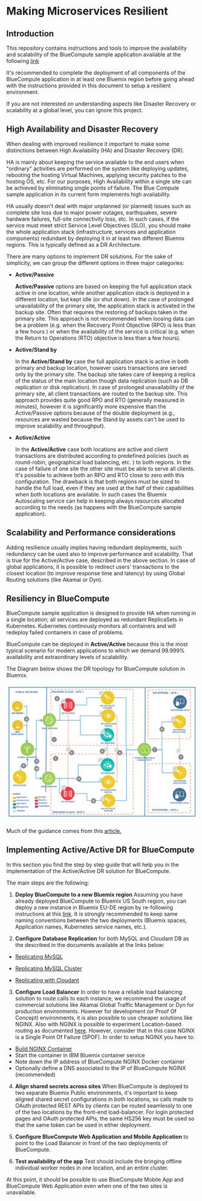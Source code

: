 # Making Microservices Resilient

## Introduction
This repository contains instructions and tools to improve the availability and scalability of the BlueCompute sample application available at the following [link](https://github.com/ibm-cloud-architecture/refarch-cloudnative)

It's recommended to complete the deployment of all components of the BlueCompute application in at least one Bluemix region before going ahead with the instructions provided in this document to setup a resilient environment.

If you are not interested on understanding aspects like Disaster Recovery or scalability at a global level, you can ignore this project.

## High Availability and Disaster Recovery
When dealing with improved resilience it important to make some distinctions between High Availability (HA) and Disaster Recovery (DR).

HA is mainly about keeping the service available to the end users when "ordinary" activities are performed on the system like deploying updates, rebooting the hosting Virtual Machines, applying security patches to the hosting OS, etc.  For our purposes, High Availability within a single site can be achieved by eliminating single points of failure.  The Blue Compute sample application in its current form implements high availability.

HA usually doesn't deal with major unplanned (or planned) issues such as complete site loss due to major power outages, earthquakes, severe hardware failures, full-site connectivity loss, etc.   In such cases, if the service must meet strict Service Level Objectives (SLO), you should make the whole application stack (infrastructure, services and application components) redundant by deploying it in at least two different Bluemix regions. This is typically defined as a DR Architecture.

There are many options to implement DR solutions.  For the sake of simplicity, we can group the different options in three major categories:

* __Active/Passive__
  
  __Active/Passive__ options are based on keeping the full application stack active in one location, while another application stack is deployed in a different location, but kept idle (or shut down). In the case of prolonged unavailability of the primary site, the application stack is activated in the backup site. Often that requires the restoring of backups taken in the primary site. This approach is not recommended when loosing data can be a problem (e.g. when the Recovery Point Objective (RPO) is less than a few hours ) or when the availability of the service is critical (e.g. when the Return to Operations (RTO) objective is less than a few hours).
  
* __Active/Stand by__

  In the __Active/Stand by__ case the full application stack is active in both primary and backup location, however users transactions are served only by the primary site. The backup site takes care of keeping a replica of the status of the main location though data replication (such as DB replication or disk replication). In case of prolonged unavailability of the primary site, all client transactions are routed to the backup site. This approach provides quite good RPO and RTO (generally measured in minutes), however it is significantly more expensive than the Active/Passive options because of the double deployment (e.g., resources are wasted because the Stand by assets can't be used to improve scalability and throughput).  

* __Active/Active__

  In the __Active/Active__ case both locations are active and client transactions are distributed according to predefined policies (such as round-robin, geographical load balancing, etc. ) to both regions.  In the case of failure of one site the other site must be able to serve all clients. It's possible to achieve both an RPO and RTO close to zero with this configuration. The drawback is that both regions must be sized to handle the full load, even if they are used at the half of their capabilities when both locations are available. In such cases the Bluemix Autoscaling service can help in keeping always resources allocated according to the needs (as happens with the BlueCompute sample application).

## Scalability and Performance considerations

Adding resilience usually implies having redundant deployments, such redundancy can be used also to improve performance and scalability. That is true for the Active/Active case, described in the above section.
In case of global applications, it is possible to redirect users' transactions to the closest location (to improve response time and latency) by using Global Routing solutions (like Akamai or Dyn).

## Resiliency in BlueCompute
BlueCompute sample application is designed to provide HA when running in a single location; all services are deployed as redundant ReplicaSets in Kubernetes. Kubernetes continously monitors all containers and will redeploy failed containers in case of problems.

BlueCompute can be deployed in __Active/Active__ because this is the most typical scenario for modern applications to which we demand 99.999% availability and extraordinary levels of scalability.

The Diagram below shows the DR topology for BlueCompute solution in Bluemix.

 ![Architecture](DR-Active-Active.png?raw=true)

Much of the guidance comes from this [article.](https://www.ibm.com/developerworks/cloud/library/cl-high-availability-and-disaster-recovery-in-bluemix-trs/index.html)

## Implementing Active/Active DR for BlueCompute
In this section you find the step by step guide that will help you in the implementation of the Active/Active DR solution for BlueCompute.

The main steps are the following:  

1. __Deploy BlueCompute to a new Bluemix region__ Assuming you have already deployed BlueCompute to Bluemix US South region, you can deploy a new instance in Bluemix EU-DE region by re-following instructions at this [link](https://github.com/ibm-cloud-architecture/refarch-cloudnative-kubernetes). It is strongly recommended to keep same naming conventions between the two deployments (Bluemix spaces, Application names, Kubernetes service names, etc.).

2. __Configure Database Replication__  for both MySQL and Cloudant DB as the described in the documents available at the links below:

 * [Replicating MySQL](./mysql/README.md)
 
 * [Replicating MySQL Cluster](./mysql-cluster/README.md)

 * [Replicating with Cloudant](./cloudant/README.md)

3. __Configure Load Balancer__ In order to have a reliable load balancing solution to route calls to each instance, we recommend the usage of commercial solutions like Akamai Global Traffic Management or Dyn for production environments. However for development (or Proof Of Concept) environments, it is also possible to use cheaper solutions like NGINX. Also with NGINX is possible to experiment Location-based routing as documented [here](http://jamesthom.as/blog/2015/09/11/location-based-cloud-foundry-applications-with-nginx-and-docker/). However, consider that in this case NGINX is a Single Point Of Failure (SPOF). In order to setup NGINX you have to:  
  * [Build NGINX Container](https://github.com/ibm-cloud-architecture/refarch-cloudnative-nginx)
  * Start the container in IBM Bluemix container service
  * Note down the IP address of BlueCompute NGINX Docker container
  * Optionally define a DNS associated to the IP of BlueCompute NGINX (recommended)

4. __Align shared secrets across sites__ When BlueCompute is deployed to two separate Bluemix Public environments, it's important to keep aligned shared secret configurations in both locations, so calls made to OAuth protected REST APIs by clients can be routed seamlessly to one of the two locations by the front-end load-balancer. For login protected pages and OAuth protected APIs, the same HS256 key must be used so that the same token can be used in either deployment.

5. __Configure BlueCompute Web Application and Mobile Application__  to point to the Load Balancer in front of the two deployments of BlueCompute.

6. __Test availability of the app__  Test should include the bringing offline individual worker nodes in one location, and an entire cluster.

At this point, it should be possible to use BlueCompute Mobile App and BlueCompute Web Application even when one of the two sites is unavailable.
